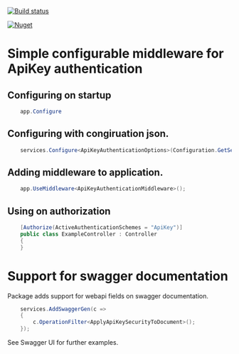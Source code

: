 [![Build status](https://ci.appveyor.com/api/projects/status/cv4tmosjkxe7dpom/branch/master?svg=true)](https://ci.appveyor.com/project/savpek/protacon-netcore-webapi-testutil/branch/master)

[![Nuget](https://img.shields.io/nuget/dt/Protacon.NetCore.WebApi.ApiKeyAuth.svg)](https://www.nuget.org/packages/Protacon.NetCore.WebApi.ApiKeyAuth/)

# Simple configurable middleware for ApiKey authentication

## Configuring on startup
```cs
    app.Configure
```

## Configuring with congiruation json.
```cs
    services.Configure<ApiKeyAuthenticationOptions>(Configuration.GetSection("ApiAuthentication"));
```

## Adding middleware to application.
```cs
    app.UseMiddleware<ApiKeyAuthenticationMiddleware>();
```

## Using on authorization
```cs
    [Authorize(ActiveAuthenticationSchemes = "ApiKey")]
    public class ExampleController : Controller
    {
    }
```

# Support for swagger documentation
Package adds support for webapi fields on swagger documentation.
```cs
    services.AddSwaggerGen(c =>
    {
        c.OperationFilter<ApplyApiKeySecurityToDocument>();
    });
```

See Swagger UI for further examples.